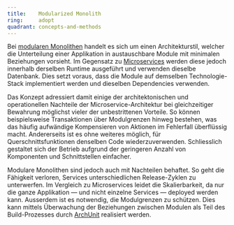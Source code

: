 ```yaml
---
title:    Modularized Monolith  
ring:     adopt  
quadrant: concepts-and-methods
---
```


Bei [modularen Monolithen][modular-monolith] handelt es sich um einen Architekturstil, welcher die Unterteilung einer
Applikation in austauschbare Module mit minimalen Beziehungen vorsieht. Im Gegensatz zu [Microservices][microservices]
werden diese jedoch innerhalb derselben Runtime ausgeführt und verwenden dieselbe Datenbank. Dies setzt voraus, dass die
Module auf demselben Technologie-Stack implementiert werden und dieselben Dependencies verwenden.

Das Konzept adressiert damit einige der architektonischen und operationellen Nachteile der Microservice-Architektur bei
gleichzeitiger Bewahrung möglichst vieler der unbestrittenen Vorteile. So können beispielsweise Transaktionen über
Modulgrenzen hinweg bestehen, was das häufig aufwändige Kompensieren von Aktionen im Fehlerfall überflüssig macht.
Andererseits ist es ohne weiteres möglich, für Querschnittsfunktionen denselben Code wiederzuverwenden. Schliesslich
gestaltet sich der Betrieb aufgrund der geringeren Anzahl von Komponenten und Schnittstellen einfacher.

Modulare Monolithen sind jedoch auch mit Nachteilen behaftet. So geht die Fähigkeit verloren, Services unterschiedlichen
Release-Zyklen zu unterwerfen. Im Vergleich zu Microservices leidet die Skalierbarkeit, da nur die ganze Applikation — 
und nicht einzelne Services — deployed werden kann. Ausserdem ist es notwendig, die Modulgrenzen zu schützen. Dies kann
mittels Überwachung der Beziehungen zwischen Modulen als Teil des Build-Prozesses durch [ArchUnit][archunit] realisiert
werden.

[modular-monolith]: https://www.infoxicator.com/modular-monoliths-have-we-come-full-circle
[microservices]: ../concepts-and-methods/microservice-architektur.html
[archunit]: ../libraries-frameworks-and-languages/archunit.html
